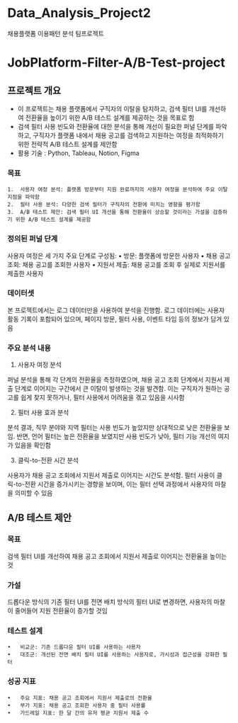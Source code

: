 # Data_Analysis_Project2
채용플랫폼 이용패턴 분석 팀프로젝트

# JobPlatform-Filter-A/B-Test-project

## 프로젝트 개요


- 이 프로젝트는 채용 플랫폼에서 구직자의 이탈을 탐지하고, 검색 필터 UI를 개선하여 전환율을 높이기 위한 A/B 테스트 설계를 제공하는 것을 목표로 함
- 검색 필터 사용 빈도와 전환율에 대한 분석을 통해 개선이 필요한 퍼널 단계를 파악하고, 구직자가 플랫폼 내에서 채용 공고를 검색하고 지원하는 여정을 최적화하기 위한 전략적 A/B 테스트 설계를 제안함
- 활용 기술 : Python, Tableau, Notion, Figma

### 목표

	1.	사용자 여정 분석: 플랫폼 방문부터 지원 완료까지의 사용자 여정을 분석하여 주요 이탈 지점을 파악함
	2.	필터 사용 분석: 다양한 검색 필터가 구직자의 전환에 미치는 영향을 평가함
	3.	A/B 테스트 제안: 검색 필터 UI 개선을 통해 전환율이 상승할 것이라는 가설을 검증하기 위한 A/B 테스트 설계를 제공함


### 정의된 퍼널 단계

사용자 여정은 세 가지 주요 단계로 구성됨:
	•	방문: 플랫폼에 방문한 사용자
	•	채용 공고 조회: 채용 공고를 조회한 사용자
	•	지원서 제출: 채용 공고를 조회 후 실제로 지원서를 제출한 사용자


### 데이터셋

본 프로젝트에서는 로그 데이터만을 사용하여 분석을 진행함. 로그 데이터에는 사용자 활동 기록이 포함되어 있으며, 페이지 방문, 필터 사용, 이벤트 타임 등의 정보가 담겨 있음


### 주요 분석 내용

1. 사용자 여정 분석

퍼널 분석을 통해 각 단계의 전환율을 측정하였으며, 채용 공고 조회 단계에서 지원서 제출 단계로 이어지는 구간에서 큰 이탈이 발생하는 것을 발견함. 이는 구직자가 원하는 공고를 쉽게 찾지 못하거나, 필터 사용에서 어려움을 겪고 있음을 시사함

2. 필터 사용 효과 분석

분석 결과, 직무 분야와 지역 필터는 사용 빈도가 높았지만 상대적으로 낮은 전환율을 보임. 반면, 언어 필터는 높은 전환율을 보였지만 사용 빈도가 낮아, 필터 기능 개선의 여지가 있음을 확인함

3. 클릭-to-전환 시간 분석

사용자가 채용 공고 조회에서 지원서 제출로 이어지는 시간도 분석함. 필터 사용이 클릭-to-전환 시간을 증가시키는 경향을 보이며, 이는 필터 선택 과정에서 사용자의 마찰을 의미할 수 있음


## A/B 테스트 제안

### 목표

검색 필터 UI를 개선하여 채용 공고 조회에서 지원서 제출로 이어지는 전환율을 높이는 것

### 가설

드롭다운 방식의 기존 필터 UI를 전면 배치 방식의 필터 UI로 변경하면, 사용자의 마찰이 줄어들어 지원 전환율이 증가할 것임

### 테스트 설계

	•	비교군: 기존 드롭다운 필터 UI를 사용하는 사용자
	•	대조군: 개선된 전면 배치 필터 UI를 사용하는 사용자로, 가시성과 접근성을 강화한 필터

### 성공 지표

	•	주요 지표: 채용 공고 조회에서 지원서 제출로의 전환율
	•	부가 지표: 채용 공고 조회한 사용자 중 필터 사용률
 	•	가드레일 지표: 한 달 간의 유저 평균 지원서 제출 수
 
